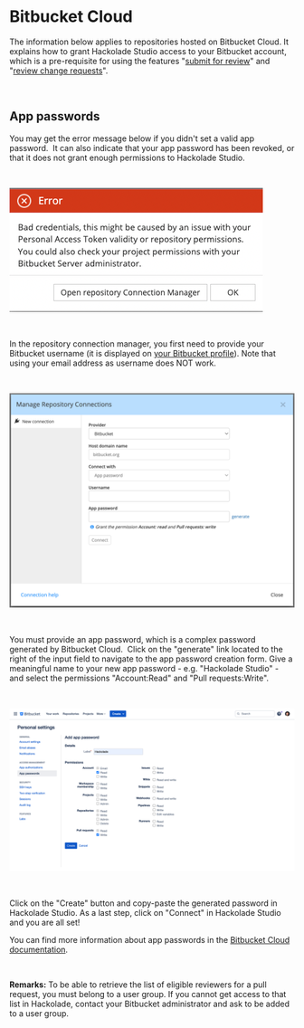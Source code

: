 # Bitbucket Cloud

The information below applies to repositories hosted on Bitbucket Cloud. It explains how to grant Hackolade Studio access to your Bitbucket account, which is a pre-requisite for using the features "[submit for review](<Submitforreview.md>)" and "[review change requests](<Reviewchangerequests.md>)".

&nbsp;

## App passwords

You may get the error message below if you didn't set a valid app password.&nbsp; It can also indicate that your app password has been revoked, or that it does not grant enough permissions to Hackolade Studio.

&nbsp;

![Workgroup - Bitbucket Cloud token error](<lib/Workgroup%20-%20Bitbucket%20Cloud%20token%20error.png>)

&nbsp;

In the repository connection manager, you first need to provide your Bitbucket username (it is displayed on [your Bitbucket profile](<https://bitbucket.org/account/settings/>)). Note that using your email address as username does NOT work.

&nbsp;

![Workgroup - manage hub connections - Bitbucket Cloud](<lib/Workgroup%20-%20manage%20hub%20connections-BitBckt%20Cl.png>)

&nbsp;

You must provide an app password, which is a complex password generated by Bitbucket Cloud.&nbsp; Click on the "generate" link located to the right of the input field to navigate to the app password creation form. Give a meaningful name to your new app password - e.g. "Hackolade Studio" - and select the permissions "Account:Read" and "Pull requests:Write".

&nbsp;

![Workgroup - Bitbucket Cloud personal token](<lib/Workgroup%20-%20Bitbucket%20Cloud%20personal%20token.png>)

&nbsp;

Click on the "Create" button and copy-paste the generated password in Hackolade Studio. As a last step, click on "Connect" in Hackolade Studio and you are all set\!

You can find more information about app passwords in the [Bitbucket Cloud documentation](<https://support.atlassian.com/bitbucket-cloud/docs/create-an-app-password/> "target=\"\_blank\"").

&nbsp;

**Remarks:** To be able to retrieve the list of eligible reviewers for a pull request, you must belong to a user group. If you cannot get access to that list in Hackolade, contact your Bitbucket administrator and ask to be added to a user group.

